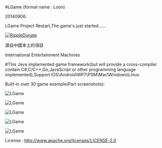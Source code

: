 ﻿#LGame (formal name : Loon)

20140906:

LGame Project Restart,The game's just started......

<a href="ripple.com//send?to=rGmaiL8f7VDRrYouZokr5qv61b5zvhePcp&name=cping&label=Thank you donate to LGame&amount=100/XRP&dt=20140906"><img src="https://raw.github.com/cping/LGame/master/rippledonate.png" alt="RippleDonate" /></a>


源自中國本土的項目

International Entertainment Machines

#This Java implemented game framework(but will provide a cross-compiler contain C#,C/C++,Go,JavaScript or other programming language implemented),Support IOS\Android\WP7\PSM\Mac\Windows\Linux.

Built-in over 30 game example(Part screenshots):

![LGame](https://raw.github.com/cping/LGame/master/e0x.png "0")

![LGame](https://raw.github.com/cping/LGame/master/e1x.png "1")

![LGame](https://raw.github.com/cping/LGame/master/e2x.png "2")

![LGame](https://raw.github.com/cping/LGame/master/e3x.png "3")

![LGame](https://raw.github.com/cping/LGame/master/e4x.png "4")

License : http://www.apache.org/licenses/LICENSE-2.0

